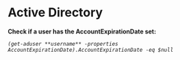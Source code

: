 # Active Directory

**Check if a user has the AccountExpirationDate set:**

*`(get-aduser **username** -properties AccountExpirationDate).AccountExpirationDate -eq $null`*
